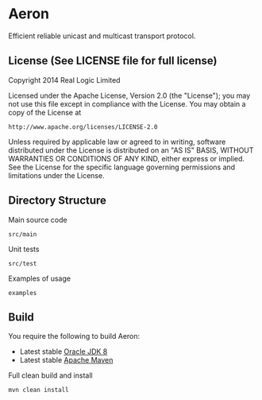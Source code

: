 Aeron
=====

Efficient reliable unicast and multicast transport protocol.

License (See LICENSE file for full license)
-------------------------------------------
Copyright 2014 Real Logic Limited

Licensed under the Apache License, Version 2.0 (the "License");
you may not use this file except in compliance with the License.
You may obtain a copy of the License at

    http://www.apache.org/licenses/LICENSE-2.0

Unless required by applicable law or agreed to in writing, software
distributed under the License is distributed on an "AS IS" BASIS,
WITHOUT WARRANTIES OR CONDITIONS OF ANY KIND, either express or implied.
See the License for the specific language governing permissions and
limitations under the License.

Directory Structure
-------------------

Main source code

    src/main

Unit tests

    src/test

Examples of usage

    examples

Build
-----

You require the following to build Aeron:

* Latest stable [Oracle JDK 8](http://www.oracle.com/technetwork/java/)
* Latest stable [Apache Maven](http://maven.apache.org/)

Full clean build and install

    mvn clean install
